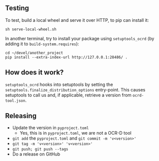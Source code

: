 ## Testing

To test, build a local wheel and serve it over HTTP, to pip can install it:

```
sh serve-local-wheel.sh
```

In another terminal, try to install your package using `setuptools_ocrd` (by adding it to
`build-system.requires`):

```
cd ~/devel/another_project
pip install --extra-index-url http://127.0.0.1:28486/ .
```

## How does it work?

`setuptools_ocrd` hooks into setuptools by setting the `setuptools.finalize_distribution_options`
entry-point. This causes setuptools to call us and, if applicable, retrieve a version from
`ocrd-tool.json`.


## Releasing
* Update the version in `pyproject.toml`
  * Yes, this is in `pyproject.toml`, we are not a OCR-D tool
* `git add` the `pyproject.toml` and `git commit -m 'v<version>'`
* `git tag -m 'v<version>' 'v<version>'`
* `git push; git push --tags`
* Do a release on GitHub
